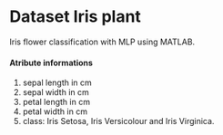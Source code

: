 # Dataset Iris plant
Iris flower classification with MLP using MATLAB.

#### Atribute informations
1. sepal length in cm
2. sepal width in cm
3. petal length in cm
4. petal width in cm
5. class: Iris Setosa, Iris Versicolour and Iris Virginica.

